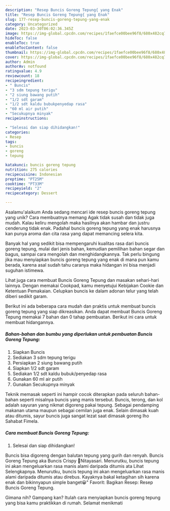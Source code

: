 ```yaml
---
description: "Resep Buncis Goreng Tepung{ yang Enak"
title: "Resep Buncis Goreng Tepung{ yang Enak"
slug: 177-resep-buncis-goreng-tepung-yang-enak
category: Uncategorized
date: 2023-03-30T06:02:36.345Z
image: https://img-global.cpcdn.com/recipes/1faefce00bee96f8/680x482cq70/buncis-goreng-tepung-foto-resep-utama.jpg
hideToc: false
enableToc: true
enableTocContent: false
thumbnail: https://img-global.cpcdn.com/recipes/1faefce00bee96f8/680x482cq70/buncis-goreng-tepung-foto-resep-utama.jpg
cover: https://img-global.cpcdn.com/recipes/1faefce00bee96f8/680x482cq70/buncis-goreng-tepung-foto-resep-utama.jpg
author: Admin
authorAv: notfound
ratingvalue: 4.9
reviewcount: 18
recipeingredient:
- " Buncis"
- "3 sdm tepung terigu"
- "2 siung bawang putih"
- "1/2 sdt garam"
- "1/2 sdt kaldu bubukpenyedap rasa"
- "60 ml air putih"
- "Secukupnya minyak"
recipeinstructions:

- "Selesai dan siap dihidangkan!"
categories:
- Resep
tags:
- buncis
- goreng
- tepung

katakunci: buncis goreng tepung 
nutrition: 275 calories
recipecuisine: Indonesian
preptime: "PT25M"
cooktime: "PT33M"
recipeyield: "2"
recipecategory: Dessert

---
```



Asalamu'alaikum Anda sedang mencari ide resep buncis goreng tepung yang unik? Cara membuatnya memang Agak tidak susah dan tidak juga mudah. Kalau keliru mengolah maka hasilnya akan hambar dan justru cenderung tidak enak. Padahal buncis goreng tepung yang enak harusnya kan punya aroma dan cita rasa yang dapat memancing selera kita.


Banyak hal yang sedikit bisa mempengaruhi kualitas rasa dari buncis goreng tepung, mulai dari jenis bahan, kemudian pemilihan bahan segar dan bagus, sampai cara mengolah dan menghidangkannya. Tak perlu bingung jika mau menyiapkan buncis goreng tepung yang enak di mana pun kamu berada, karena asal sudah tahu caranya maka hidangan ini bisa menjadi suguhan istimewa.

Lihat juga cara membuat Buncis Goreng Tepung dan masakan sehari-hari lainnya. Dengan memakai Cookpad, kamu menyetujui Kebijakan Cookie dan Ketentuan Pemakaian. Celupkan buncis ke dalam adonan telur yang telah diberi sedikit garam.


Berikut ini ada beberapa cara mudah dan praktis untuk membuat buncis goreng tepung yang siap dikreasikan. Anda dapat membuat Buncis Goreng Tepung memakai 7 bahan dan 0 tahap pembuatan. Berikut ini cara untuk membuat hidangannya.

<!--inarticleads1-->

##### Bahan-bahan dan bumbu yang diperlukan untuk pembuatan Buncis Goreng Tepung:

1. Siapkan  Buncis
1. Sediakan 3 sdm tepung terigu
1. Persiapkan 2 siung bawang putih
1. Siapkan 1/2 sdt garam
1. Sediakan 1/2 sdt kaldu bubuk/penyedap rasa
1. Gunakan 60 ml air putih
1. Gunakan Secukupnya minyak


Teknik memasak seperti ini hampir cocok diterapkan pada seluruh bahan-bahan seperti misalnya buncis yang manis tersebut. Buncis, terong, dan kol adalah sayuran yang nikmat digoreng pakai tepung. Sebagai pendamping makanan utama maupun sebagai cemilan juga enak. Selain dimasak kuah atau ditumis, sayur buncis juga sangat lezat saat dimasak goreng lho Sahabat Fimela. 

<!--inarticleads2-->

##### Cara membuat Buncis Goreng Tepung:


1. Selesai dan siap dihidangkan!

Buncis bisa digoreng dengan balutan tepung yang gurih dan renyah. Buncis Goreng Tepung aka Buncis Crispy 🔪Nitayasari. Menurutku, buncis tepung ini akan mengeluarkan rasa manis alami daripada ditumis ata Lihat Selengkapnya. Menurutku, buncis tepung ini akan mengeluarkan rasa manis alami daripada ditumis atau direbus. Kayaknya bakal ketagihan sih karena enak dan bikinnyapun simple banget😀&#34; Favorit: Bagikan Resep: Resep Buncis Goreng Tepung. 

Gimana nih? Gampang kan? Itulah cara menyiapkan buncis goreng tepung yang bisa kamu praktikkan di rumah. Selamat menikmati
